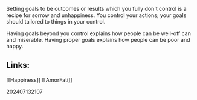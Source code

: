 Setting goals to be outcomes or results which you fully don't control is a recipe for sorrow and unhappiness. You control your actions; your goals should tailored to things in your control.

Having goals beyond you control explains how people can be well-off can and miserable. 
Having proper goals explains how people can be poor and happy.

## Links: 

[[Happiness]]
[[AmorFati]]



202407132107
